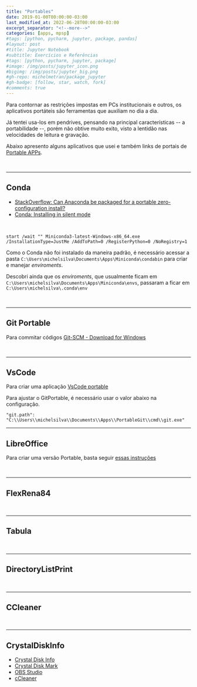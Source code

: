 ```yaml
---
title: "Portables"
date: 2019-01-00T00:00:00-03:00
last_modified_at: 2022-06-28T00:00:00-03:00
excerpt_separator: "<!--more-->"
categories: [apps, mpsp]
#tags: [python, pycharm, jupyter, package, pandas]
#layout: post
#title: Jupyter Notebook
#subtitle: Exercícios e Referências
#tags: [python, pycharm, jupyter, package]
#image: /img/posts/jupyter_icon.png
#bigimg: /img/posts/jupyter_big.png
#gh-repo: michelmetran/package_jupyter
#gh-badge: [follow, star, watch, fork]
#comments: true
---
```


Para contornar as restrições impostas em PCs institucionais e outros, os aplicativos portáteis são ferramentas que auxiliam no dia a dia.

Já tentei usa-los em pendrives, pensando na principal características -- a portabilidade --, porém não obtive muito exito, visto a lentidão nas velocidades de leitura e gravação.

<!--more-->

Abaixo apresento alguns aplicativos que usei e também links de portais de [Portable APPs](https://portableapps.com/).

<br>

---

## Conda

- [StackOverflow: Can Anaconda be packaged for a portable zero-configuration install?](https://stackoverflow.com/questions/39984611/can-anaconda-be-packaged-for-a-portable-zero-configuration-install)
- [Conda: Installing in silent mode](https://docs.conda.io/projects/conda/en/latest/user-guide/install/windows.html#installing-in-silent-mode)

<br>

```powersheel
start /wait "" Miniconda3-latest-Windows-x86_64.exe /InstallationType=JustMe /AddToPath=0 /RegisterPython=0 /NoRegistry=1
```

Como o Conda não foi instalado da maneira padrão, é necessário acessar a pasta `C:\Users\michelsilva\Documents\Apps\Miniconda\condabin` para criar e manejar _enviroments_.

Descobri ainda que os _enviroments_, que usualmente ficam em `C:\Users\michelsilva\Documents\Apps\Miniconda\envs`, passaram a ficar em `C:\Users\michelsilva\.conda\env`

<br>

---

## Git Portable

Para commitar códigos [Git-SCM - Download for Windows](https://git-scm.com/download/win)

<br>

---

## VsCode

Para criar uma aplicação [VsCode portable](https://code.visualstudio.com/docs/editor/portable)

Para ajustar o GitPortable, é necessário usar o valor abaixo na configuração.

```
"git.path": "C:\\Users\\michelsilva\\Documents\\Apps\\PortableGit\\cmd\\git.exe"
```

---

## LibreOffice

Para criar uma versão Portable, basta seguir [essas instruções](https://www.libreoffice.org/download/portable-versions/)

<br>

---

## FlexRena84

<br>

---

## Tabula

<br>

---

## DirectoryListPrint

<br>

---

## CCleaner

<br>

---

## CrystalDiskInfo

- [Crystal Disk Info](https://portableapps.com/apps/utilities/crystaldiskinfo_portable)
- [Crystal Disk Mark](https://portableapps.com/apps/utilities/crystaldiskmark_portable)
- [OBS Studio](https://portableapps.com/apps/music_video/obs-studio-portable)
- [cCleaner](https://portableapps.com/apps/utilities/ccportable)
